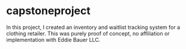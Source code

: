 # capstoneproject
In this project, I created an inventory and waitlist tracking system for a clothing retailer. This was purely proof of concept, no affiliation or implementation with Eddie Bauer LLC.
